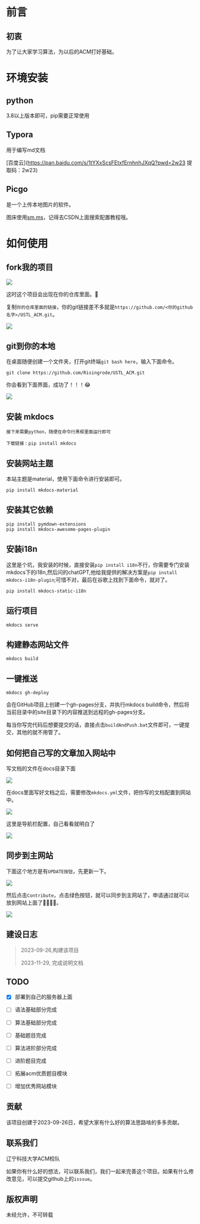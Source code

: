 # 前言

## 初衷

为了让大家学习算法，为以后的ACM打好基础。

# 环境安装

## python



3.8以上版本即可，pip需要正常使用



## Typora

用于编写md文档

[百度云](https://pan.baidu.com/s/1tYXxScsFEtxfErnhnhJXqQ?pwd=2w23 
提取码：2w23)



## Picgo



是一个上传本地图片的软件。

图床使用[sm.ms](https://sm.ms/)，记得去CSDN上面搜索配置教程哦。




# 如何使用



##  fork我的项目

![](https://s2.loli.net/2023/11/24/vmAwM26FGKpztVg.png)

这时这个项目会出现在你的仓库里面。🤣

复制`你的仓库里面的链接`，你的git链接差不多就是`https://github.com/<你的github名字>/USTL_ACM.git`。

![](https://cwrisingblog.oss-cn-beijing.aliyuncs.com/blog/20231129224756.png)



## git到你的本地

在桌面随便创建一个文件夹，打开git终端`git bash here`，输入下面命令。

`git clone https://github.com/Risingrode/USTL_ACM.git`

你会看到下面界面，成功了！！！😂

![](https://cwrisingblog.oss-cn-beijing.aliyuncs.com/blog/20231129225026.png)



## 安装 mkdocs

`接下来需要python，随便在命令行黑框里面运行即可`

```
下载链接：pip install mkdocs
```

## 安装网站主题

本站主题是material，使用下面命令进行安装即可。

```
pip install mkdocs-material
```

## 安装其它依赖

```
pip install pymdown-extensions
pip install mkdocs-awesome-pages-plugin
```

## 安装i18n

这里是个坑，我安装的时候，直接安装`pip install i18n`不行，你需要专门安装mkdocs下的i18n,然后问的chatGPT,他给我提供的解决方案是`pip install mkdocs-i18n-plugin`;可惜不对，最后在谷歌上找到下面命令，就对了。

```
pip install mkdocs-static-i18n
```

## 运行项目

```
mkdocs serve
```

## 构建静态网站文件

```
mkdocs build
```

## 一键推送

```
mkdocs gh-deploy
```

会在GitHub项目上创建一个gh-pages分支，并执行mkdocs build命令，然后将当前目录中的site目录下的内容推送到远程的gh-pages分支。

每当你写完代码后想要提交的话，直接点击`buildAndPush.bat`文件即可，一键提交，其他的就不用管了。




## 如何把自己写的文章加入网站中

写文档的文件在docs目录下面

![](https://cwrisingblog.oss-cn-beijing.aliyuncs.com/blog/20231129225913.png)

在docs里面写好文档之后，需要修改`mkdocs.yml`文件，把你写的文档配置到网站中。

![](https://cwrisingblog.oss-cn-beijing.aliyuncs.com/ustl_acm/20231129230207.png )

这里是导航栏配置，自己看看就明白了

![](https://cwrisingblog.oss-cn-beijing.aliyuncs.com/ustl_acm/20231129230110.png)



## 同步到主网站

下面这个地方是有`UPDATE按钮`，先更新一下。

![](https://cwrisingblog.oss-cn-beijing.aliyuncs.com/ustl_acm/20231129232043.png)

然后点击`Contribute`，点击绿色按钮，就可以同步到主网站了，申请通过就可以放到网站上面了🤣🤣🤣🤣。

![](https://cwrisingblog.oss-cn-beijing.aliyuncs.com/ustl_acm/20231129232242.png)





## 建设日志

> 2023-09-26,构建该项目
>
> 2023-11-29, 完成说明文档







## TODO

- [x] 部署到自己的服务器上面
- [ ] 语法基础部分完成
- [ ] 算法基础部分完成
- [ ] 基础题目完成
- [ ] 算法进阶部分完成
- [ ] 进阶题目完成
- [ ] 拓展acm优质题目模块
- [ ] 增加优秀网站模块



## 贡献

该项目创建于2023-09-26日，希望大家有什么好的算法思路啥的多多贡献。



## 联系我们

辽宁科技大学ACM校队


如果你有什么好的想法，可以联系我们，我们一起来完善这个项目。如果有什么修改意见，可以提交github上的`isssue`。



## 版权声明

未经允许，不可转载









